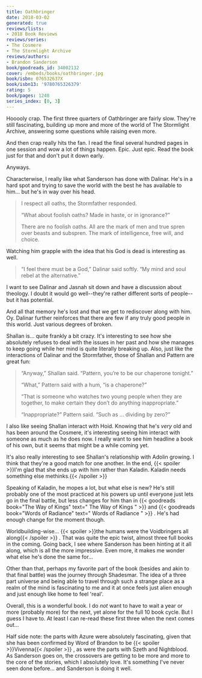 ```yaml
---
title: Oathbringer
date: 2018-03-02
generated: true
reviews/lists:
- 2018 Book Reviews
reviews/series:
- The Cosmere
- The Stormlight Archive
reviews/authors:
- Brandon Sanderson
book/goodreads_id: 34002132
cover: /embeds/books/oathbringer.jpg
book/isbn: 076532637X
book/isbn13: '9780765326379'
rating: 5
book/pages: 1248
series_index: [0, 3]
---
```

Hooooly crap. The first three quarters of Oathbringer are fairly slow. They're still fascinating, building up more and more of the world of The Stormlight Archive, answering some questions while raising even more.  

And then crap really hits the fan. I read the final several hundred pages in one session and wow a lot of things happen. Epic. Just epic. Read the book just for that and don't put it down early.  

<!--more-->

Anyways.  

Characterwise, I really like what Sanderson has done with Dalinar. He's in a hard spot and trying to save the world with the best he has available to him... but he's in way over his head.  

>  I respect all oaths, the Stormfather responded.  
>
>  “What about foolish oaths? Made in haste, or in ignorance?”  
>
>  There are no foolish oaths. All are the mark of men and true spren over beasts and subspren. The mark of intelligence, free will, and choice.  

Watching him grapple with the idea that his God is dead is interesting as well.  

>  “I feel there must be a God,” Dalinar said softly. “My mind and soul rebel at the alternative.”  

I want to see Dalinar and Jasnah sit down and have a discussion about theology. I doubt it would go well--they're rather different sorts of people-- but it has potential.  

And all that memory he's lost and that we get to rediscover along with him. Oy. Dalinar further reinforces that there are few if any truly good people in this world. Just various degrees of broken.  

Shallan is... quite frankly a bit crazy. It's interesting to see how she absolutely refuses to deal with the issues in her past and how she manages to keep going while her mind is quite literally breaking up. Also, just like the interactions of Dalinar and the Stormfather, those of Shallan and Pattern are great fun:  

>  “Anyway,” Shallan said. “Pattern, you’re to be our chaperone tonight.”  
>
>  “What,” Pattern said with a hum, “is a chaperone?”  
>
>  “That is someone who watches two young people when they are together, to make certain they don’t do anything inappropriate.”  
>
>  “Inappropriate?” Pattern said. “Such as … dividing by zero?”  

I also like seeing Shallan interact with Hoid. Knowing that he's _very_ old and has been around the Cosmere, it's interesting seeing him interact with someone as much as he does now. I really want to see him headline a book of his own, but it seems that might be a while coming yet.  

It's also really interesting to see Shallan's relationship with Adolin growing. I think that they're a good match for one another. In the end,  {{< spoiler >}}I'm glad that she ends up with him rather than Kaladin. Kaladin needs something else methinks.{{< /spoiler >}}  

Speaking of Kaladin, he mopes a lot, but what else is new? He's still probably one of the most practiced at his powers up until everyone just lets go in the final battle, but less changes for him than in {{< goodreads book="The Way of Kings" text=" The Way of Kings " >}} and {{< goodreads book="Words of Radiance" text=" Words of Radiance " >}} . He's had enough change for the moment though.  

Worldbuilding-wise...  {{< spoiler >}}the humans were the Voidbringers all along{{< /spoiler >}}  . That was quite the epic twist, almost three full books in the coming. Going back, I see where Sanderson has been hinting at it all along, which is all the more impressive. Even more, it makes me wonder what else he's done the same for...  

Other than that, perhaps my favorite part of the book (besides and akin to that final battle) was the journey through Shadesmar. The idea of a three part universe and being able to travel through such a strange place as a realm of the mind is fascinating to me and it at once feels just alien enough and just enough like home to feel 'real'.  

Overall, this is a wonderful book. I do _not_ want to have to wait a year or more (probably more) for the next, yet alone for the full 10 book cycle. But I guess I have to. At least I can re-read these first three when the next comes out...  

Half side note: the parts with Azure were absolutely fascinating, given that she has been confirmed by Word of Brandon to be  {{< spoiler >}}Vivenna{{< /spoiler >}}  , as were the parts with Szeth and Nightblood. As Sanderson goes on, the crossovers are getting to be more and more to the core of the stories, which I absolutely love. It's something I've never seen done before... and Sanderson is doing it well.